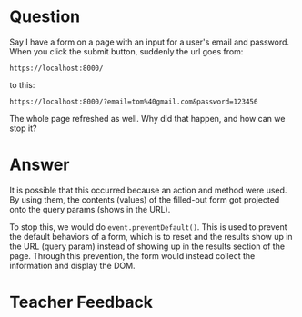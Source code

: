 # Question

Say I have a form on a page with an input for a user's email and password. When you click the submit button, suddenly the url goes from:

```plaintext
https://localhost:8000/
```

to this:

```plaintext
https://localhost:8000/?email=tom%40gmail.com&password=123456
```

The whole page refreshed as well. Why did that happen, and how can we stop it?

# Answer

It is possible that this occurred because an action and method were used. By using them, the contents (values) of the filled-out form got projected onto the query params (shows in the URL).

To stop this, we would do `event.preventDefault()`. This is used to prevent the default behaviors of a form, which is to reset and the results show up in the URL (query param) instead of showing up in the results section of the page. Through this prevention, the form would instead collect the information and display the DOM.

# Teacher Feedback
